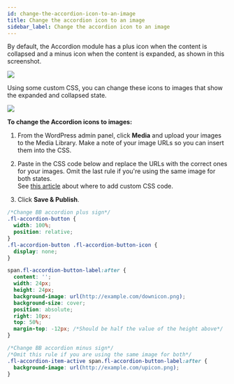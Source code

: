 ```yaml
---
id: change-the-accordion-icon-to-an-image
title: Change the accordion icon to an image
sidebar_label: Change the accordion icon to an image
---
```


By default, the Accordion module has a plus icon when the content is collapsed
and a minus icon when the content is expanded, as shown in this screenshot.

![](/img/how-to-tips-change-accordion-icon-1.jpg)

Using some custom CSS, you can change these icons to images that show the
expanded and collapsed state.

![](/img/how-to-tips-change-accordion-icon-2.jpg)

**To change the Accordion icons to images:**

  1. From the WordPress admin panel, click **Media** and upload your images to the Media Library. Make a note of your image URLs so you can insert them into the CSS.
  2. Paste in the CSS code below and replace the URLs with the correct ones for your images. Omit the last rule if you're using the same image for both states.  
See [this article](/beaver-builder/styles/code/custom-css.md) about where to add custom CSS code.

  3. Click **Save & Publish**.

```css
/*Change BB accordion plus sign*/
.fl-accordion-button {
  width: 100%;
  position: relative;
}
.fl-accordion-button .fl-accordion-button-icon {
  display: none;
}

span.fl-accordion-button-label:after {
  content: '';
  width: 24px;
  height: 24px;
  background-image: url(http://example.com/downicon.png);  
  background-size: cover;
  position: absolute;
  right: 10px;
  top: 50%;
  margin-top: -12px; /*Should be half the value of the height above*/
}

/*Change BB accordion minus sign*/
/*Omit this rule if you are using the same image for both*/
.fl-accordion-item-active span.fl-accordion-button-label:after {
  background-image: url(http://example.com/upicon.png);
}
```
